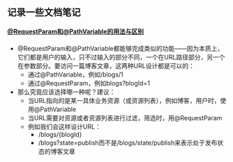 ## 记录一些文档笔记
#### [@RequestParam和@PathVariable的用法与区别](https://blog.csdn.net/a15028596338/article/details/84976223)
- @RequestParam和@PathVariable都能够完成类似的功能——因为本质上，它们都是用户的输入，只不过输入的部分不同，一个在URL路径部分，另一个在参数部分。要访问一篇博客文章，这两种URL设计都是可以的：
  - 通过@PathVariable，例如/blogs/1
  - 通过@RequestParam，例如blogs?blogId=1
- 那么究竟应该选择哪一种呢？建议：
  - 当URL指向的是某一具体业务资源（或资源列表），例如博客，用户时，使用@PathVariable 
  - 当URL需要对资源或者资源列表进行过滤，筛选时，用@RequestParam
  - 例如我们会这样设计URL：
      - /blogs/{blogId}
      - /blogs?state=publish而不是/blogs/state/publish来表示处于发布状态的博客文章
      
  